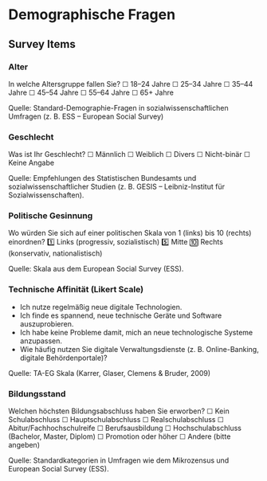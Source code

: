 # Demographische Fragen

## Survey Items

### Alter
In welche Altersgruppe fallen Sie?
☐ 18–24 Jahre
☐ 25–34 Jahre
☐ 35–44 Jahre
☐ 45–54 Jahre
☐ 55–64 Jahre
☐ 65+ Jahre

Quelle: Standard-Demographie-Fragen in sozialwissenschaftlichen Umfragen (z. B. ESS – European Social Survey)

### Geschlecht
Was ist Ihr Geschlecht?
☐ Männlich
☐ Weiblich
☐ Divers
☐ Nicht-binär
☐ Keine Angabe

Quelle: Empfehlungen des Statistischen Bundesamts und sozialwissenschaftlicher Studien (z. B. GESIS – Leibniz-Institut für Sozialwissenschaften).

### Politische Gesinnung
Wo würden Sie sich auf einer politischen Skala von 1 (links) bis 10 (rechts) einordnen?
1️⃣ Links (progressiv, sozialistisch)
5️⃣ Mitte
🔟 Rechts (konservativ, nationalistisch)

Quelle: Skala aus dem European Social Survey (ESS).

### Technische Affinität (Likert Scale)
- Ich nutze regelmäßig neue digitale Technologien.
- Ich finde es spannend, neue technische Geräte und Software auszuprobieren.
- Ich habe keine Probleme damit, mich an neue technologische Systeme anzupassen.
- Wie häufig nutzen Sie digitale Verwaltungsdienste (z. B. Online-Banking, digitale Behördenportale)?

Quelle: TA-EG Skala (Karrer, Glaser, Clemens & Bruder, 2009)

### Bildungsstand
Welchen höchsten Bildungsabschluss haben Sie erworben?
☐ Kein Schulabschluss
☐ Hauptschulabschluss
☐ Realschulabschluss
☐ Abitur/Fachhochschulreife
☐ Berufsausbildung
☐ Hochschulabschluss (Bachelor, Master, Diplom)
☐ Promotion oder höher
☐ Andere (bitte angeben)

Quelle: Standardkategorien in Umfragen wie dem Mikrozensus und European Social Survey (ESS).